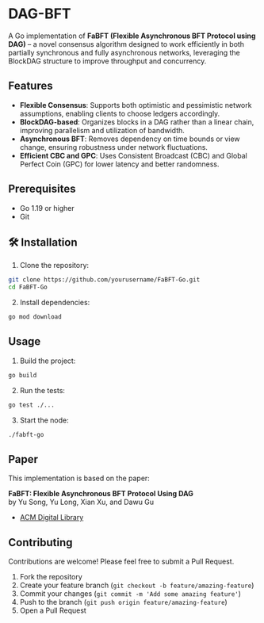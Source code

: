 # DAG-BFT

A Go implementation of **FaBFT (Flexible Asynchronous BFT Protocol using DAG)** – a novel consensus algorithm designed to work efficiently in both partially synchronous and fully asynchronous networks, leveraging the BlockDAG structure to improve throughput and concurrency.

## Features

- **Flexible Consensus**: Supports both optimistic and pessimistic network assumptions, enabling clients to choose ledgers accordingly.
- **BlockDAG-based**: Organizes blocks in a DAG rather than a linear chain, improving parallelism and utilization of bandwidth.
- **Asynchronous BFT**: Removes dependency on time bounds or view change, ensuring robustness under network fluctuations.
- **Efficient CBC and GPC**: Uses Consistent Broadcast (CBC) and Global Perfect Coin (GPC) for lower latency and better randomness.

## Prerequisites

- Go 1.19 or higher
- Git

## 🛠️ Installation

1. Clone the repository:
```bash
git clone https://github.com/yourusername/FaBFT-Go.git
cd FaBFT-Go
```

2. Install dependencies:
```bash
go mod download
```

## Usage

1. Build the project:
```bash
go build
```

2. Run the tests:
```bash
go test ./...
```

3. Start the node:
```bash
./fabft-go
```

## Paper

This implementation is based on the paper:

**FaBFT: Flexible Asynchronous BFT Protocol Using DAG**  
by Yu Song, Yu Long, Xian Xu, and Dawu Gu

- [ACM Digital Library](https://dl.acm.org/doi/10.1007/978-981-97-0945-8_20)

## Contributing

Contributions are welcome! Please feel free to submit a Pull Request.

1. Fork the repository
2. Create your feature branch (`git checkout -b feature/amazing-feature`)
3. Commit your changes (`git commit -m 'Add some amazing feature'`)
4. Push to the branch (`git push origin feature/amazing-feature`)
5. Open a Pull Request
 